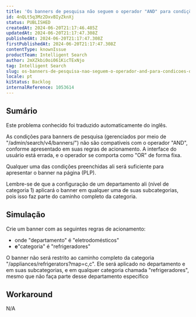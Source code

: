 ```yaml
---
title: 'Os banners de pesquisa não seguem o operador "AND" para condições de acionamento'
id: 4nQLt5q3Mz2DxvBIyZknXj
status: PUBLISHED
createdAt: 2024-06-20T21:17:46.485Z
updatedAt: 2024-06-20T21:17:47.308Z
publishedAt: 2024-06-20T21:17:47.308Z
firstPublishedAt: 2024-06-20T21:17:47.308Z
contentType: knownIssue
productTeam: Intelligent Search
author: 2mXZkbi0oi061KicTExNjo
tag: Intelligent Search
slug: os-banners-de-pesquisa-nao-seguem-o-operador-and-para-condicoes-de-acionamento
locale: pt
kiStatus: Backlog
internalReference: 1053614
---
```


## Sumário

<div class="alert alert-info">
  <p>Este problema conhecido foi traduzido automaticamente do inglês.</p>
</div>


As condições para banners de pesquisa (gerenciados por meio de "/admin/search/v4/banners/") não são compatíveis com o operador "AND", conforme apresentado em suas regras de acionamento. A interface do usuário está errada, e o operador se comporta como "OR" de forma fixa.

Qualquer uma das condições preenchidas ali será suficiente para apresentar o banner na página (PLP).

Lembre-se de que a configuração de um departamento ali (nível de categoria 1) aplicará o banner em qualquer uma de suas subcategorias, pois isso faz parte do caminho completo da categoria.

## Simulação


Crie um banner com as seguintes regras de acionamento:

- onde "departamento" é "eletrodomésticos"
- **e**"categoria" é "refrigeradores"

O banner não será restrito ao caminho completo da categoria "/appliances/refrigerators?map=c,c". Ele será aplicado no departamento e em suas subcategorias, e em qualquer categoria chamada "refrigeradores", mesmo que não faça parte desse departamento específico

## Workaround


N/A





